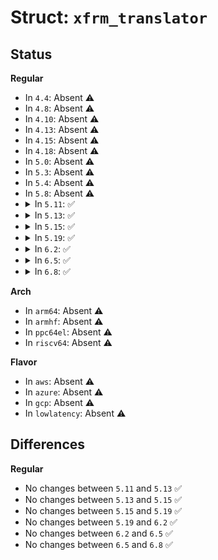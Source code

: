 # Struct: <code>xfrm_translator</code>

## Status
<b>Regular</b>
<ul>
<li>
In <code>4.4</code>: Absent ⚠️
</li>
<li>
In <code>4.8</code>: Absent ⚠️
</li>
<li>
In <code>4.10</code>: Absent ⚠️
</li>
<li>
In <code>4.13</code>: Absent ⚠️
</li>
<li>
In <code>4.15</code>: Absent ⚠️
</li>
<li>
In <code>4.18</code>: Absent ⚠️
</li>
<li>
In <code>5.0</code>: Absent ⚠️
</li>
<li>
In <code>5.3</code>: Absent ⚠️
</li>
<li>
In <code>5.4</code>: Absent ⚠️
</li>
<li>
In <code>5.8</code>: Absent ⚠️
</li>
<li>
<details>
<summary>In <code>5.11</code>: ✅</summary>

```c
struct xfrm_translator {
    int (*alloc_compat)(struct sk_buff *, const struct nlmsghdr *);
    struct nlmsghdr * (*rcv_msg_compat)(const struct nlmsghdr *, int, const struct nla_policy *, struct netlink_ext_ack *);
    int (*xlate_user_policy_sockptr)(u8 **, int);
    struct module *owner;
};
```
</details>
</li>
<li>
<details>
<summary>In <code>5.13</code>: ✅</summary>

```c
struct xfrm_translator {
    int (*alloc_compat)(struct sk_buff *, const struct nlmsghdr *);
    struct nlmsghdr * (*rcv_msg_compat)(const struct nlmsghdr *, int, const struct nla_policy *, struct netlink_ext_ack *);
    int (*xlate_user_policy_sockptr)(u8 **, int);
    struct module *owner;
};
```
</details>
</li>
<li>
<details>
<summary>In <code>5.15</code>: ✅</summary>

```c
struct xfrm_translator {
    int (*alloc_compat)(struct sk_buff *, const struct nlmsghdr *);
    struct nlmsghdr * (*rcv_msg_compat)(const struct nlmsghdr *, int, const struct nla_policy *, struct netlink_ext_ack *);
    int (*xlate_user_policy_sockptr)(u8 **, int);
    struct module *owner;
};
```
</details>
</li>
<li>
<details>
<summary>In <code>5.19</code>: ✅</summary>

```c
struct xfrm_translator {
    int (*alloc_compat)(struct sk_buff *, const struct nlmsghdr *);
    struct nlmsghdr * (*rcv_msg_compat)(const struct nlmsghdr *, int, const struct nla_policy *, struct netlink_ext_ack *);
    int (*xlate_user_policy_sockptr)(u8 **, int);
    struct module *owner;
};
```
</details>
</li>
<li>
<details>
<summary>In <code>6.2</code>: ✅</summary>

```c
struct xfrm_translator {
    int (*alloc_compat)(struct sk_buff *, const struct nlmsghdr *);
    struct nlmsghdr * (*rcv_msg_compat)(const struct nlmsghdr *, int, const struct nla_policy *, struct netlink_ext_ack *);
    int (*xlate_user_policy_sockptr)(u8 **, int);
    struct module *owner;
};
```
</details>
</li>
<li>
<details>
<summary>In <code>6.5</code>: ✅</summary>

```c
struct xfrm_translator {
    int (*alloc_compat)(struct sk_buff *, const struct nlmsghdr *);
    struct nlmsghdr * (*rcv_msg_compat)(const struct nlmsghdr *, int, const struct nla_policy *, struct netlink_ext_ack *);
    int (*xlate_user_policy_sockptr)(u8 **, int);
    struct module *owner;
};
```
</details>
</li>
<li>
<details>
<summary>In <code>6.8</code>: ✅</summary>

```c
struct xfrm_translator {
    int (*alloc_compat)(struct sk_buff *, const struct nlmsghdr *);
    struct nlmsghdr * (*rcv_msg_compat)(const struct nlmsghdr *, int, const struct nla_policy *, struct netlink_ext_ack *);
    int (*xlate_user_policy_sockptr)(u8 **, int);
    struct module *owner;
};
```
</details>
</li>
</ul>
<b>Arch</b>
<ul>
<li>
In <code>arm64</code>: Absent ⚠️
</li>
<li>
In <code>armhf</code>: Absent ⚠️
</li>
<li>
In <code>ppc64el</code>: Absent ⚠️
</li>
<li>
In <code>riscv64</code>: Absent ⚠️
</li>
</ul>
<b>Flavor</b>
<ul>
<li>
In <code>aws</code>: Absent ⚠️
</li>
<li>
In <code>azure</code>: Absent ⚠️
</li>
<li>
In <code>gcp</code>: Absent ⚠️
</li>
<li>
In <code>lowlatency</code>: Absent ⚠️
</li>
</ul>

## Differences
<b>Regular</b>
<ul>
<li>
No changes between <code>5.11</code> and <code>5.13</code> ✅
</li>
<li>
No changes between <code>5.13</code> and <code>5.15</code> ✅
</li>
<li>
No changes between <code>5.15</code> and <code>5.19</code> ✅
</li>
<li>
No changes between <code>5.19</code> and <code>6.2</code> ✅
</li>
<li>
No changes between <code>6.2</code> and <code>6.5</code> ✅
</li>
<li>
No changes between <code>6.5</code> and <code>6.8</code> ✅
</li>
</ul>
